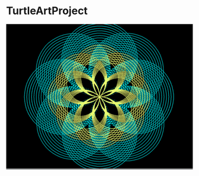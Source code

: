 # TurtleArtProject
<img src="https://github.com/alexisthebesttoeverlive/TurtleArtProject/blob/master/capture.PNG ">

